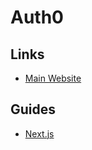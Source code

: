 # Auth0

<!--
https://app.pluralsight.com/library/courses/react-auth0-authentication-security/table-of-contents
https://www.linkedin.com/learning/react-securing-applications-2
https://www.linkedin.com/learning/serverless-architecture
-->

## Links

- [Main Website](https://auth0.com/)

## Guides

- [Next.js](https://auth0.com/docs/quickstart/webapp/nextjs)
